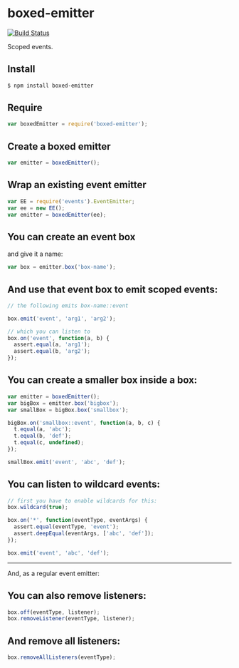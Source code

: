 # boxed-emitter

[![Build Status](https://secure.travis-ci.org/pgte/boxed-emitter.png)](http://travis-ci.org/pgte/boxed-emitter)

Scoped events.

## Install

```bash
$ npm install boxed-emitter
```

## Require

```javascript
var boxedEmitter = require('boxed-emitter');
```

## Create a boxed emitter

```javascript
var emitter = boxedEmitter();
```

## Wrap an existing event emitter

```javascript
var EE = require('events').EventEmitter;
var ee = new EE();
var emitter = boxedEmitter(ee);
```

## You can create an event box

and give it a name:

```javascript
var box = emitter.box('box-name');
```

## And use that event box to emit scoped events:

```javascript
// the following emits box-name::event

box.emit('event', 'arg1', 'arg2');  

// which you can listen to
box.on('event', function(a, b) {
  assert.equal(a, 'arg1');
  assert.equal(b, 'arg2');
});
```

## You can create a smaller box inside a box:

```javascript
var emitter = boxedEmitter();
var bigBox = emitter.box('bigbox');
var smallBox = bigBox.box('smallbox');

bigBox.on('smallbox::event', function(a, b, c) {
  t.equal(a, 'abc');
  t.equal(b, 'def');
  t.equal(c, undefined);
});

smallBox.emit('event', 'abc', 'def');
```

## You can listen to wildcard events:

```javascript
// first you have to enable wildcards for this:
box.wildcard(true);

box.on('*', function(eventType, eventArgs) {
  assert.equal(eventType, 'event');
  assert.deepEqual(eventArgs, ['abc', 'def']);
});

box.emit('event', 'abc', 'def');
```

----

And, as a regular event emitter:

## You can also remove listeners:

```javascript
box.off(eventType, listener);
box.removeListener(eventType, listener);
```

## And remove all listeners:

```javascript
box.removeAllListeners(eventType);
```

